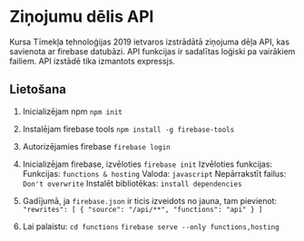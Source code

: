 # Ziņojumu dēlis API

Kursa Tīmekļa tehnoloģijas 2019 ietvaros izstrādātā ziņojuma dēļa API, kas savienota ar firebase datubāzi. API funkcijas ir sadalītas loģiski pa vairākiem failiem. API izstādē tika izmantots expressjs.

## Lietošana
1) Inicializējam npm
`npm init`

2) Instalējam firebase tools
`npm install -g firebase-tools`

3) Autorizējamies firebase
`firebase login`

4) Inicializējam firebase, izvēloties
`firebase init`
Izvēloties funkcijas:
Funkcijas: `functions & hosting`
Valoda: `javascript`
Nepārrakstīt failus: `Don't overwrite`
Instalēt bibliotēkas: `install dependencies`

5) Gadījumā, ja `firebase.json` ir ticis izveidots no jauna, tam pievienot:
`"rewrites": [
{
    "source": "/api/**",
    "functions": "api"
}
]`
6) Lai palaistu:
`cd functions`
`firebase serve --only functions,hosting`